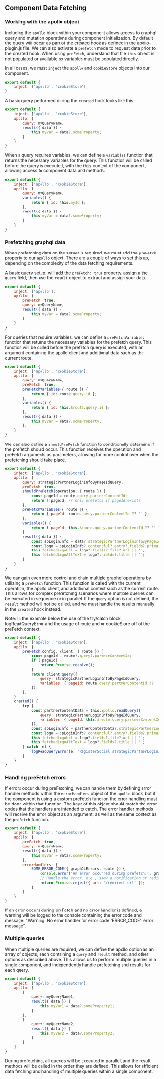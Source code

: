 ## Component Data Fetching

### Working with the apollo object

Including the `apollo` block within your component allows access to graphql query and mutation operations during component initialization. By default the query will occur as part of the created hook as defined in the apollo-plugin.js file. We can also activate a `prefetch` mode to request data prior to the created hook. When using `preFetch`, understand that the `this` object is not populated or available so variables must be populated directly.

In all cases, we must `inject` the `apollo` and `cookieStore` objects into our component.

```javascript
export default {
	inject: ['apollo', 'cookieStore'],
}
```

A basic query performed during the `created` hook looks like this:
```javascript
export default {
	inject: ['apollo', 'cookieStore'],
	apollo: {
		query: myQueryName,
		result({ data }) {
			this.myVar = data?.someProperty;
		}
	}
}
```

When a query requires variables, we can define a `variables` function that returns the necessary variables for the query. This function will be called before the query is executed, with the `this` context of the component, allowing access to component data and methods.
```javascript
export default {
	inject: ['apollo', 'cookieStore'],
	apollo: {
		query: myQueryName,
		variables() {
			return { id: this.myId };
		},
		result({ data }) {
			this.myVar = data?.someProperty;
		}
	}
}
```

### Prefetching graphql data

When prefetching data on the server is required, we must add the `preFetch` property to our `apollo` object. There are a couple of ways to set this up, depending on the complexity of the data fetching requirements.

A basic query setup, will add the `preFetch: true` property, assign a the `query` field, then use the `result` object to extract and assign your data.
```javascript
export default {
	inject: ['apollo'],
	apollo: {
		preFetch: true,
		query: myQueryName,
		result({ data }) {
			this.myVar = data?.someProperty;
		}
	}
}
```

For queries that require variables, we can define a `preFetchVariables` function that returns the necessary variables for the prefetch query. This function will be called before the prefetch query is executed, with an argument containing the apollo client and additional data such as the current route.
```javascript
export default {
	inject: ['apollo', 'cookieStore'],
	apollo: {
		query: myQueryName,
		preFetch: true,
		preFetchVariables({ route }) {
			return { id: route.query.id };
		},
		variables() {
			return { id: this.$route.query.id };
		},
		result({ data }) {
			this.myVar = data?.someProperty;
		},
	}
}
```

We can also define a `shouldPreFetch` function to conditionally determine if the prefetch should occur. This function receives the operation and preFetch arguments as parameters, allowing for more control over when the prefetching should take place.
```javascript
export default {
	inject: ['apollo', 'cookieStore'],
	apollo: {
		query: strategicPartnerLoginInfoByPageIdQuery,
		preFetch: true,
		shouldPreFetch(operation, { route }) {
			const pageId = route.query.partnerContentId;
			return !!pageId; // Only prefetch if pageId exists
		},
		preFetchVariables({ route }) {
			return { pageId: route.query.partnerContentId ?? '' };
		},
		variables() {
			return { pageId: this.$route.query.partnerContentId ?? '' };
		}
		result({ data }) {
			const spLoginInfo = data?.strategicPartnerLoginInfoByPageId;
			const logo = spLoginInfo?.contentful?.entry?.fields?.primaryLogo;
			this.fetchedLogoUrl = logo?.fields?.file?.url || '';
			this.fetchedLogoAltText = logo?.fields?.title || '';
		}
	}
}
```

We can gain even more control and chain multiple graphql operations by utilizing a `preFetch` function. This function is called with the current operation, the apollo client, and additional context such as the current route. This allows for complex prefetching scenarios where multiple queries can be executed in sequence or in parallel. If the `query` option is not defined, the `result` method will not be called, and we must handle the results manually in the `created` hook instead.

Note: In the example below the use of the try/catch block, logReadQueryError and the usage of route and or cookieStore off of the preFetch context.
```javascript
export default {
	inject: ['apollo', 'cookieStore'],
	apollo: {
		preFetch(config, client, { route }) {
			const pageId = route?.query?.partnerContentId;
			if (!pageId) {
				return Promise.resolve();
			}
			return client.query({
				query: strategicPartnerLoginInfoByPageIdQuery,
				variables: { pageId: route.query.partnerContentId ?? '' }
			});
		},
	},
	created() {
		try {
			const partnerContentData = this.apollo.readQuery({
				query: strategicPartnerLoginInfoByPageIdQuery,
				variables: { pageId: this.$route.query.partnerContentId ?? '' }
			});
			const spLoginInfo = partnerContentData?.strategicPartnerLoginInfoByPageId;
			const logo = spLoginInfo?.contentful?.entry?.fields?.primaryLogo;
			this.fetchedLogoUrl = logo?.fields?.file?.url || '';
			this.fetchedLogoAltText = logo?.fields?.title || '';
		} catch (e) {
			logReadQueryError(e, 'RegisterSocial strategicPartnerLoginInfoByPageIdQuery');
		}
	}
}
```

### Handling preFetch errors

If errors occur during preFetching, we can handle them by defining error handler methods within the `errorHandlers` object of the `apollo` block, but if the component is using a custom preFetch function the error handling must be done within that function. The keys of this object should match the error codes that the handlers are intended to catch. The error handler methods will receive the error object as an argument, as well as the same context as the `preFetch` function.
```javascript
export default {
	inject: ['apollo', 'cookieStore'],
	apollo: {
		preFetch: true,
		query: myQueryName,
		result({ data }) {
			this.myVar = data?.someProperty;
		},
		errorHandlers: {
			SOME_ERROR_CODE({ graphQLErrors, route }) {
				console.error('An error occurred during prefetch:', graphQLErrors[0]);
				// Handle the error, e.g., show a notification or redirect
				return Promise.reject({ url: '/redirect-url' });
			}
		}
	}
}
```

If an error occurs during preFetch and no error handler is defined, a warning will be logged to the console containing the error code and message: "Warning: No error handler for error code 'ERROR_CODE': error message".

### Multiple queries

When multiple queries are required, we can define the apollo option as an array of objects, each containing a `query` and `result` method, and other options as described above. This allows us to perform multiple queries in a single component, and independently handle prefetching and results for each query.
```javascript
export default {
	inject: ['apollo', 'cookieStore'],
	apollo: [
		{
			query: myQueryName1,
			result({ data }) {
				this.myVar1 = data?.someProperty1;
			}
		},
		{
			query: myQueryName2,
			result({ data }) {
				this.myVar2 = data?.someProperty2;
			}
		}
	]
}
```

During prefetching, all queries will be executed in parallel, and the result methods will be called in the order they are defined. This allows for efficient data fetching and handling of multiple queries within a single component.

